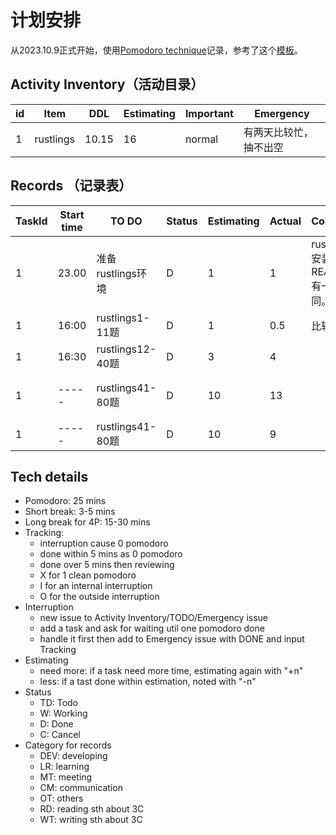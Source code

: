 # 计划安排
从2023.10.9正式开始，使用[Pomodoro technique](https://www.bilibili.com/video/BV1eT4y157M8/?vd_source=d3e4fc18b1b113df78590c8a2bffc597)记录，参考了这个[模板](https://paste.ubuntu.com/p/xtzrbJhfZP/)。

## Activity Inventory（活动目录）

| id  | Item | DDL | Estimating | Important | Emergency |
| --- | ---- | --- | ---------- | --------- | --------- |
|  1  | rustlings |  10.15   |   16    |    normal  |    有两天比较忙，抽不出空       |

## Records （记录表）

| TaskId | Start time | TO DO | Status | Estimating | Actual | Comment | Category | Date |
| ------ | ---------- | ----- | ------ | ---------- | ------ | ------- | -------- | ---- |
|  1  |  23.00  |  准备rustlings环境   |   D     |      1      |     1   |     rustlings安装和README有一点不同。    |     DEV     |    10.9  |
| 1 | 16:00 | rustlings1-11题 | D | 1 | 0.5 | 比较容易 | DEV | 10.10 |
| 1 | 16:30 | rustlings12-40题 | D | 3 | 4 |  | DEV | 10.10 |
| 1 | ----- | rustlings41-80题 | D | 10 | 13 |  | DEV | 10.10、10.11、10.12 |
| 1 | ----- | rustlings41-80题 | D | 10 | 9 |  | DEV | 10.17 |

## Tech details

- Pomodoro: 25 mins
- Short break: 3-5 mins
- Long break for 4P: 15-30 mins
- Tracking:
  - interruption cause 0 pomodoro
  - done within 5 mins as 0 pomodoro
  - done over 5 mins then reviewing
  - X for 1 clean pomodoro
  - I for an internal interruption
  - O for the outside interruption
- Interruption
  - new issue to Activity Inventory/TODO/Emergency issue
  - add a task and ask for waiting util one pomodoro done
  - handle it first then add to Emergency issue with DONE and input Tracking
- Estimating
  - need more: if a task need more time, estimating again with "+n"
  - less: if a tast done within estimation, noted with "-n"
- Status
  - TD: Todo
  - W: Working
  - D: Done
  - C: Cancel
- Category for records
  - DEV: developing
  - LR: learning
  - MT: meeting
  - CM: communication
  - OT: others
  - RD: reading sth about 3C
  - WT: writing sth about 3C
